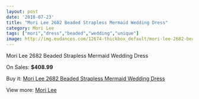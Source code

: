 ```yaml
---
layout: post
date: '2018-07-23'
title: "Mori Lee 2682 Beaded Strapless Mermaid Wedding Dress"
category: Mori Lee
tags: ["mori","dress","beaded","wedding","unique"]
image: http://img.eudances.com/12674-thickbox_default/mori-lee-2682-beaded-strapless-mermaid-wedding-dress.jpg
---
```

Mori Lee 2682 Beaded Strapless Mermaid Wedding Dress

On Sales: **$408.99**
<a href="https://www.eudances.com/en/mori-lee/3894-mori-lee-2682-beaded-strapless-mermaid-wedding-dress.html"><amp-img layout="responsive" width="600" height="600" src="//img.eudances.com/12674-thickbox_default/mori-lee-2682-beaded-strapless-mermaid-wedding-dress.jpg" alt="Mori Lee 2682 Beaded Strapless Mermaid Wedding Dress 0" /></a>
<a href="https://www.eudances.com/en/mori-lee/3894-mori-lee-2682-beaded-strapless-mermaid-wedding-dress.html"><amp-img layout="responsive" width="600" height="600" src="//img.eudances.com/12678-thickbox_default/mori-lee-2682-beaded-strapless-mermaid-wedding-dress.jpg" alt="Mori Lee 2682 Beaded Strapless Mermaid Wedding Dress 1" /></a>
<a href="https://www.eudances.com/en/mori-lee/3894-mori-lee-2682-beaded-strapless-mermaid-wedding-dress.html"><amp-img layout="responsive" width="600" height="600" src="//img.eudances.com/12677-thickbox_default/mori-lee-2682-beaded-strapless-mermaid-wedding-dress.jpg" alt="Mori Lee 2682 Beaded Strapless Mermaid Wedding Dress 2" /></a>
<a href="https://www.eudances.com/en/mori-lee/3894-mori-lee-2682-beaded-strapless-mermaid-wedding-dress.html"><amp-img layout="responsive" width="600" height="600" src="//img.eudances.com/12676-thickbox_default/mori-lee-2682-beaded-strapless-mermaid-wedding-dress.jpg" alt="Mori Lee 2682 Beaded Strapless Mermaid Wedding Dress 3" /></a>
<a href="https://www.eudances.com/en/mori-lee/3894-mori-lee-2682-beaded-strapless-mermaid-wedding-dress.html"><amp-img layout="responsive" width="600" height="600" src="//img.eudances.com/12675-thickbox_default/mori-lee-2682-beaded-strapless-mermaid-wedding-dress.jpg" alt="Mori Lee 2682 Beaded Strapless Mermaid Wedding Dress 4" /></a>

Buy it: [Mori Lee 2682 Beaded Strapless Mermaid Wedding Dress](https://www.eudances.com/en/mori-lee/3894-mori-lee-2682-beaded-strapless-mermaid-wedding-dress.html "Mori Lee 2682 Beaded Strapless Mermaid Wedding Dress")

View more: [Mori Lee](https://www.eudances.com/en/9-mori-lee "Mori Lee")